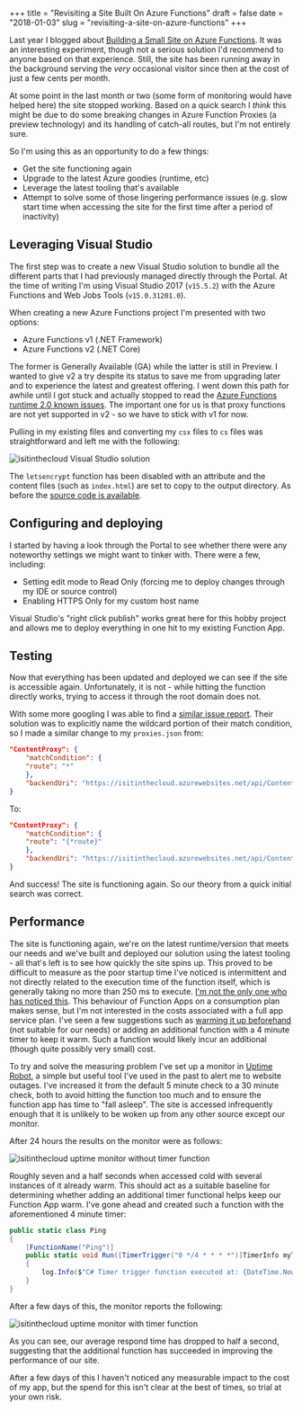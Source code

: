 +++
title = "Revisiting a Site Built On Azure Functions"
draft = false
date = "2018-01-03"
slug = "revisiting-a-site-on-azure-functions"
+++

Last year I blogged about [Building a Small Site on Azure Functions](https://www.lonesomecrowdedweb.com/blog/site-on-azure-functions/). It was an interesting experiment, though not a serious solution I'd recommend to anyone based on that experience. Still, the site has been running away in the background serving the _very_ occasional visitor since then at the cost of just a few cents per month.

At some point in the last month or two (some form of monitoring would have helped here) the site stopped working. Based on a quick search I _think_ this might be due to do some breaking changes in Azure Function Proxies (a preview technology) and its handling of catch-all routes, but I'm not entirely sure.

So I'm using this as an opportunity to do a few things:

* Get the site functioning again
* Upgrade to the latest Azure goodies (runtime, etc)
* Leverage the latest tooling that's available
* Attempt to solve some of those lingering performance issues (e.g. slow start time when accessing the site for the first time after a period of inactivity)

## Leveraging Visual Studio

The first step was to create a new Visual Studio solution to bundle all the different parts that I had previously managed directly through the Portal. At the time of writing I'm using Visual Studio 2017 (`v15.5.2`) with the Azure Functions and Web Jobs Tools (`v15.0.31201.0`).

When creating a new Azure Functions project I'm presented with two options:

* Azure Functions v1 (.NET Framework)
* Azure Functions v2 (.NET Core)

The former is Generally Available (GA) while the latter is still in Preview. I wanted to give v2 a try despite its status to save me from upgrading later and to experience the latest and greatest offering. I went down this path for awhile until I got stuck and actually stopped to read the [Azure Functions runtime 2.0 known issues](https://github.com/Azure/azure-webjobs-sdk-script/wiki/Azure-Functions-runtime-2.0-known-issues). The important one for us is that proxy functions are not yet supported in v2 - so we have to stick with v1 for now.

Pulling in my existing files and converting my `csx` files to `cs` files was straightforward and left me with the following:

![isitinthecloud Visual Studio solution](/img/revisiting-azure-functions-site_1.png)

The `letsencrypt` function has been disabled with an attribute and the content files (such as `index.html`) are set to copy to the output directory. As before the [source code is available](https://github.com/PJohannessen/isitinthe.cloud).

## Configuring and deploying

I started by having a look through the Portal to see whether there were any noteworthy settings we might want to tinker with. There were a few, including:

* Setting edit mode to Read Only (forcing me to deploy changes through my IDE or source control)
* Enabling HTTPS Only for my custom host name

Visual Studio's "right click publish" works great here for this hobby project and allows me to deploy everything in one hit to my existing Function App.

## Testing

Now that everything has been updated and deployed we can see if the site is accessible again. Unfortunately, it is not - while hitting the function directly works, trying to access it through the root domain does not.

With some more googling I was able to find a [similar issue report](https://github.com/Azure/Azure-Functions/issues/572). Their solution was to explicitly name the wildcard portion of their match condition, so I made a similar change to my `proxies.json` from:

``` json
"ContentProxy": {
    "matchCondition": {
    "route": "*"
    },
    "backendUri": "https://isitinthecloud.azurewebsites.net/api/Content"
}
```

To:

``` json
"ContentProxy": {
    "matchCondition": {
    "route": "{*route}"
    },
    "backendUri": "https://isitinthecloud.azurewebsites.net/api/Content"
}
```

And success! The site is functioning again. So our theory from a quick initial search was correct.

## Performance

The site is functioning again, we're on the latest runtime/version that meets our needs and we've built and deployed our solution using the latest tooling - all that's left is to see how quickly the site spins up. This proved to be difficult to measure as the poor startup time I've noticed is intermittent and not directly related to the execution time of the function itself, which is generally taking no more than 250 ms to execute. [I'm not the only one who has noticed this](https://stackoverflow.com/questions/45448040/why-do-azure-functions-take-an-excessive-time-to-wake-up). This behaviour of Function Apps on a consumption plan makes sense, but I'm not interested in the costs associated with a full app service plan. I've seen a few suggestions such as [warming it up beforehand](https://blog.kloud.com.au/2017/11/04/azure-functions-cold-start-workaround/) (not suitable for our needs) or adding an additional function with a 4 minute timer to keep it warm. Such a function would likely incur an additional (though quite possibly very small) cost.

To try and solve the measuring problem I've set up a monitor in [Uptime Robot](https://uptimerobot.com), a simple but useful tool I've used in the past to alert me to website outages. I've increased it from the default 5 minute check to a 30 minute check, both to avoid hitting the function too much and to ensure the function app has time to "fall asleep". The site is accessed infrequently enough that it is unlikely to be woken up from any other source except our monitor.

After 24 hours the results on the monitor were as follows:

![isitinthecloud uptime monitor without timer function](/img/revisiting-azure-functions-site_2.png)

Roughly seven and a half seconds when accessed cold with several instances of it already warm. This should act as a suitable baseline for determining whether adding an additional timer functional helps keep our Function App warm. I've gone ahead and created such a function with the aforementioned 4 minute timer:

``` csharp
public static class Ping
{
    [FunctionName("Ping")]
    public static void Run([TimerTrigger("0 */4 * * * *")]TimerInfo myTimer, TraceWriter log)
    {
        log.Info($"C# Timer trigger function executed at: {DateTime.Now}");
    }
}
```

After a few days of this, the monitor reports the following:

![isitinthecloud uptime monitor with timer function](/img/revisiting-azure-functions-site_3.png)

As you can see, our average respond time has dropped to half a second, suggesting that the additional function has succeeded in improving the performance of our site.

After a few days of this I haven't noticed any measurable impact to the cost of my app, but the spend for this isn't clear at the best of times, so trial at your own risk.
